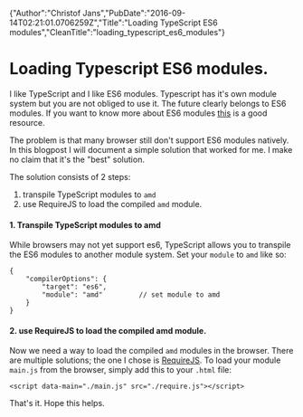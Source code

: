 {"Author":"Christof Jans","PubDate":"2016-09-14T02:21:01.0706259Z","Title":"Loading TypeScript ES6 modules","CleanTitle":"loading_typescript_es6_modules"}

# Loading Typescript ES6 modules.

I like TypeScript and I like ES6 modules. Typescript has it's own module system but you are not obliged to use it. The future clearly belongs to ES6 modules. If you want to know more about ES6 modules [this](http://www.2ality.com/2014/09/es6-modules-final.html) is a good resource.

The problem is that many browser still don't support ES6 modules natively. In this blogpost I will document a simple solution that worked for me. I make no claim that it's the "best" solution.

The solution consists of 2 steps:

1. transpile TypeScript modules to `amd`
2. use RequireJS to load the compiled `amd` module.

#### 1. Transpile TypeScript modules to amd

While browsers may not yet support es6, TypeScript allows you to transpile the ES6 modules to another module system. Set your `module` to `amd` like so: 

    {
        "compilerOptions": {
            "target": "es6",
            "module": "amd"         // set module to amd
        }
    }

#### 2. use RequireJS to load the compiled amd module.

Now we need a way to load the compiled `amd` modules in the browser. There are multiple solutions; the one I chose is [RequireJS](http://requirejs.org/). To load your module `main.js` from the browser, simply add this to your `.html` file:

    <script data-main="./main.js" src="./require.js"></script>

That's it. Hope this helps.